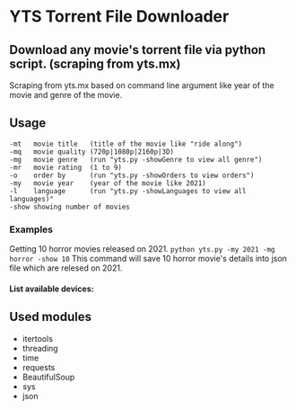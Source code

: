 # YTS Torrent File Downloader
## Download any movie's torrent file via python script. (scraping from yts.mx)
Scraping from yts.mx based on command line argument like year of the movie and genre of the movie.

## Usage
```
-mt   movie title   (title of the movie like "ride along")
-mq   movie quality (720p|1080p|2160p|3D)
-mg   movie genre   (run "yts.py -showGenre to view all genre")
-mr   movie rating  (1 to 9)
-o    order by      (run "yts.py -showOrders to view orders")
-my   movie year    (year of the movie like 2021)
-l    language      (run "yts.py -showLanguages to view all languages)"
-show showing number of movies
```
### Examples
Getting 10 horror movies released on 2021.
```python yts.py -my 2021 -mg horror -show 10```
This command will save 10 horror movie's details into json file which are relesed on 2021.
#### List available devices:


## Used modules

- itertools
- threading
- time
- requests
- BeautifulSoup
- sys
- json
